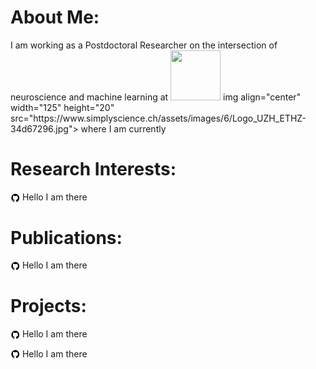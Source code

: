 # About Me:
<p> I am working as a Postdoctoral Researcher on the intersection of neuroscience and machine learning at 
<a href="https://scholar.google.com/citations?user=zjeLzuUAAAAJ&hl=en&oi=ao"><img src="https://www.simplyscience.ch/assets/images/6/Logo_UZH_ETHZ-34d67296.jpg" height="80" width="80" /></a>  
  <href="https://scholar.google.com/citations?user=zjeLzuUAAAAJ&hl=en&oi=ao">img align="center" width="125" height="20" src="https://www.simplyscience.ch/assets/images/6/Logo_UZH_ETHZ-34d67296.jpg"> where I am currently</p>

# Research Interests:
<p><img align="center" width="15" height="15" src="/img/github-logo-new.png">&nbsp;Hello I am there</p>

# Publications:
<p><img align="center" width="15" height="15" src="/img/github-logo-new.png">&nbsp;Hello I am there</p>

# Projects:
<p><img align="center" width="15" height="15" src="/img/github-logo-new.png">&nbsp;Hello I am there</p>
<p><img align="center" width="15" height="15" src="/img/github-logo-new.png">&nbsp;Hello I am there</p>
